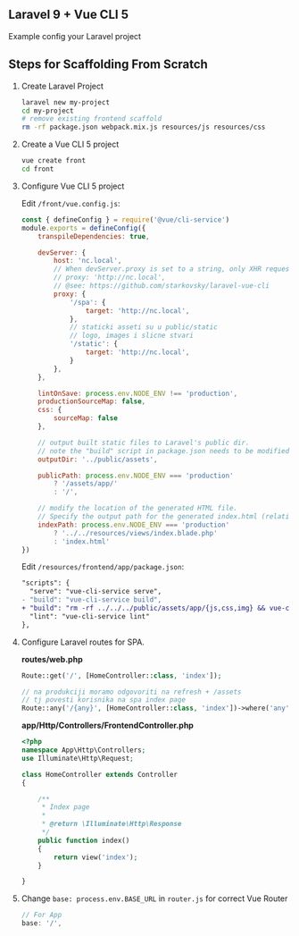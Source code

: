## Laravel 9 + Vue CLI 5
Example config your Laravel project

## Steps for Scaffolding From Scratch
1. Create Laravel Project

   ``` sh
   laravel new my-project
   cd my-project
   # remove existing frontend scaffold
   rm -rf package.json webpack.mix.js resources/js resources/css
   ```

2. Create a Vue CLI 5 project
   ``` sh
   vue create front
   cd front
   ```

3. Configure Vue CLI 5 project

    Edit `/front/vue.config.js`:
    ``` js
    const { defineConfig } = require('@vue/cli-service')
    module.exports = defineConfig({
        transpileDependencies: true,

        devServer: {
            host: 'nc.local',
            // When devServer.proxy is set to a string, only XHR requests will be proxied.
            // proxy: 'http://nc.local',
            // @see: https://github.com/starkovsky/laravel-vue-cli
            proxy: {
                '/spa': {
                    target: 'http://nc.local',
                },
                // staticki asseti su u public/static
                // logo, images i slicne stvari
                '/static': {
                    target: 'http://nc.local',
                }
            },
        },

        lintOnSave: process.env.NODE_ENV !== 'production',
        productionSourceMap: false,
        css: {
            sourceMap: false
        },

        // output built static files to Laravel's public dir.
        // note the "build" script in package.json needs to be modified as well.
        outputDir: '../public/assets',

        publicPath: process.env.NODE_ENV === 'production'
            ? '/assets/app/'
            : '/',

        // modify the location of the generated HTML file.
        // Specify the output path for the generated index.html (relative to outputDir). Can also be an absolute path.
        indexPath: process.env.NODE_ENV === 'production'
            ? '../../resources/views/index.blade.php'
            : 'index.html'
    })
    ```

    Edit `/resources/frontend/app/package.json`:
    ``` diff
    "scripts": {
      "serve": "vue-cli-service serve",
    - "build": "vue-cli-service build",
    + "build": "rm -rf ../../../public/assets/app/{js,css,img} && vue-cli-service build --no-clean",
      "lint": "vue-cli-service lint"
    },
    ```

4. Configure Laravel routes for SPA.

    **routes/web.php**

    ``` php
    Route::get('/', [HomeController::class, 'index']);

    // na produkciji moramo odgovoriti na refresh + /assets
    // tj povesti korisnika na spa index page
    Route::any('/{any}', [HomeController::class, 'index'])->where('any', '^(?!spa).*$');
    ```

    **app/Http/Controllers/FrontendController.php**

    ``` php
    <?php
    namespace App\Http\Controllers;
    use Illuminate\Http\Request;

    class HomeController extends Controller
    {

        /**
         * Index page
         *
         * @return \Illuminate\Http\Response
         */
        public function index()
        {
            return view('index');
        }

    }
    ```


5. Change `base: process.env.BASE_URL` in `router.js` for correct Vue Router
    ``` js
    // For App
    base: '/',
